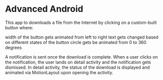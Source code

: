 # Advanced Android
This app to downloads a file from the Internet by clicking on a custom-built button where:

width of the button gets animated from left to right
text gets changed based on different states of the button
circle gets be animated from 0 to 360 degrees

A notification is sent once the download is complete. When a user clicks on the notification, the user lands on detail activity and the notification gets dismissed. In detail activity, the status of the download is displayed and animated via MotionLayout upon opening the activity.

